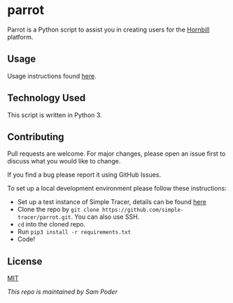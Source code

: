 # parrot

Parrot is a Python script to assist you in creating users for the [Hornbill](https://github.com/simple-tracer/hornbill) platform.

## Usage

Usage instructions found [here](https://github.com/simple-tracer/about#-stage-5-parrot).

## Technology Used

This script is written in Python 3.

## Contributing

Pull requests are welcome. For major changes, please open an issue first to discuss what you would like to change.

If you find a bug please report it using GitHub Issues.

To set up a local development environment please follow these instructions:

* Set up a test instance of Simple Tracer, details can be found [here](https://github.com/simple-tracer/about)
* Clone the repo by `git clone https://github.com/simple-tracer/parrot.git`. You can also use SSH.
* `cd` into the cloned repo.
* Run `pip3 install -r requirements.txt`
* Code!

## License
[MIT](https://choosealicense.com/licenses/mit/)

_This repo is maintained by Sam Poder_
